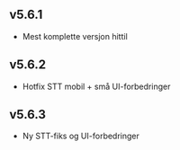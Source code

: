 ## v5.6.1
- Mest komplette versjon hittil

## v5.6.2
- Hotfix STT mobil + små UI-forbedringer

## v5.6.3
- Ny STT-fiks og UI-forbedringer
